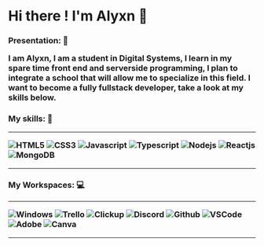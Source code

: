# Hi there ! I'm Alyxn 👋

<h3> Presentation: 📌

I am Alyxn, I am a student in Digital Systems, I learn in my spare time front end and serverside programming, I plan to integrate a school that will allow me to specialize in this field. I want to become a fully fullstack developer, take a look at my skills below.

<h3> My skills: 🔧
  
____  

<img alt="HTML5" src="https://img.shields.io/badge/html5-orange.svg?style=for-the-badge&logo=html5&logoColor=white"/>
<img alt="CSS3" src="https://img.shields.io/badge/css3-blue.svg?style=for-the-badge&logo=css3&logoColor=white"/>
<img alt="Javascript" src="https://img.shields.io/badge/Javascript-yellow.svg?style=for-the-badge&logo=javascript&logoColor=white"/>
<img alt="Typescript" src="https://img.shields.io/badge/typescript-blue.svg?style=for-the-badge&logo=typescript&logoColor=white"/>
<img alt="Nodejs" src="https://img.shields.io/badge/NODE.JS-green.svg?style=for-the-badge&logo=node.js&logoColor=white"/>
<img alt="Reactjs" src="https://img.shields.io/badge/react.JS-blueviolet.svg?style=for-the-badge&logo=react&logoColor=white"/>
<img alt="MongoDB" src="https://img.shields.io/badge/Mongodb-sucess.svg?style=for-the-badge&logo=mongodb&logoColor=white"/>

____
<h3> My Workspaces: 💻
  
____

<img alt="Windows" src="https://img.shields.io/badge/windows 10 PRO-blue.svg?style=for-the-badge&logo=windows&logoColor=white"/>
<img alt="Trello" src="https://img.shields.io/badge/Trello-darkblue.svg?style=for-the-badge&logo=trello&logoColor=white"/>
<img alt="Clickup" src="https://img.shields.io/badge/CLickup-magenta.svg?style=for-the-badge&logo=clickup&logoColor=white"/>
<img alt="Discord" src="https://img.shields.io/badge/Discord-8181F7.svg?style=for-the-badge&logo=discord&logoColor=white"/>
<img alt="Github" src="https://img.shields.io/badge/Github-black.svg?style=for-the-badge&logo=github&logoColor=white"/>
<img alt="VSCode" src="https://img.shields.io/badge/VSCODE-blue.svg?style=for-the-badge&logo=visual studio code&logoColor=white"/>
<img alt="Adobe" src="https://img.shields.io/badge/Adobe-red.svg?style=for-the-badge&logo=adobe&logoColor=white"/>
<img alt="Canva" src="https://img.shields.io/badge/Canva-yellowgreen.svg?style=for-the-badge&logo=canva&logoColor=white"/>

____





